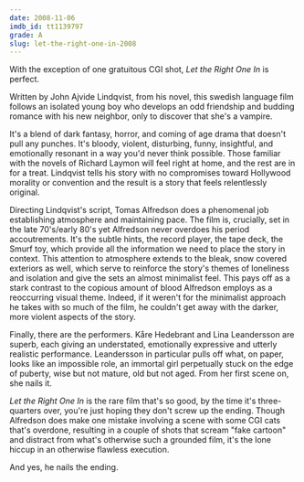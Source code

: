 ```yaml
---
date: 2008-11-06
imdb_id: tt1139797
grade: A
slug: let-the-right-one-in-2008
---
```


With the exception of one gratuitous CGI shot, _Let the Right One In_ is perfect.

Written by John Ajvide Lindqvist, from his novel, this swedish language film follows an isolated young boy who develops an odd friendship and budding romance with his new neighbor, only to discover that she's a vampire.

It's a blend of dark fantasy, horror, and coming of age drama that doesn't pull any punches. It's bloody, violent, disturbing, funny, insightful, and emotionally resonant in a way you'd never think possible. Those familiar with the novels of Richard Laymon will feel right at home, and the rest are in for a treat. Lindqvist tells his story with no compromises toward Hollywood morality or convention and the result is a story that feels relentlessly original.

Directing Lindqvist's script, Tomas Alfredson does a phenomenal job establishing atmosphere and maintaining pace. The film is, crucially, set in the late 70's/early 80's yet Alfredson never overdoes his period accoutrements. It's the subtle hints, the record player, the tape deck, the Smurf toy, which provide all the information we need to place the story in context. This attention to atmosphere extends to the bleak, snow covered exteriors as well, which serve to reinforce the story's themes of loneliness and isolation and give the sets an almost minimalist feel. This pays off as a stark contrast to the copious amount of blood Alfredson employs as a reoccurring visual theme. Indeed, if it weren't for the minimalist approach he takes with so much of the film, he couldn't get away with the darker, more violent aspects of the story.

Finally, there are the performers. Kåre Hedebrant and Lina Leandersson are superb, each giving an understated, emotionally expressive and utterly realistic performance. Leandersson in particular pulls off what, on paper, looks like an impossible role, an immortal girl perpetually stuck on the edge of puberty, wise but not mature, old but not aged. From her first scene on, she nails it.

_Let the Right One In_ is the rare film that's so good, by the time it's three-quarters over, you're just hoping they don't screw up the ending. Though Alfredson does make one mistake involving a scene with some CGI cats that's overdone, resulting in a couple of shots that scream "fake cartoon" and distract from what's otherwise such a grounded film, it's the lone hiccup in an otherwise flawless execution.

And yes, he nails the ending.
